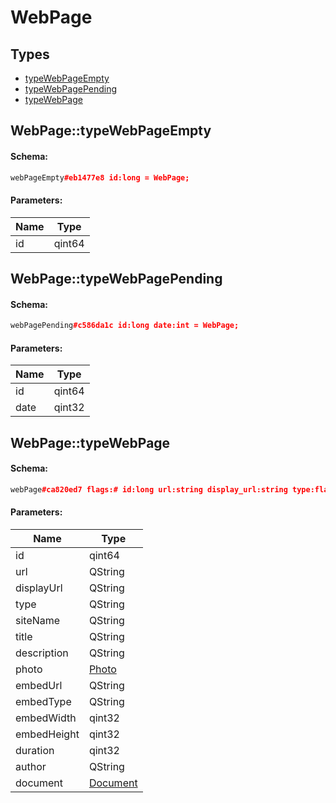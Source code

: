 # WebPage

## Types

* [typeWebPageEmpty](#webpagetypewebpageempty)
* [typeWebPagePending](#webpagetypewebpagepending)
* [typeWebPage](#webpagetypewebpage)

## WebPage::typeWebPageEmpty

#### Schema:

```c++
webPageEmpty#eb1477e8 id:long = WebPage;
```

#### Parameters:

|Name|Type|
|----|----|
|id|qint64|

## WebPage::typeWebPagePending

#### Schema:

```c++
webPagePending#c586da1c id:long date:int = WebPage;
```

#### Parameters:

|Name|Type|
|----|----|
|id|qint64|
|date|qint32|

## WebPage::typeWebPage

#### Schema:

```c++
webPage#ca820ed7 flags:# id:long url:string display_url:string type:flags.0?string site_name:flags.1?string title:flags.2?string description:flags.3?string photo:flags.4?Photo embed_url:flags.5?string embed_type:flags.5?string embed_width:flags.6?int embed_height:flags.6?int duration:flags.7?int author:flags.8?string document:flags.9?Document = WebPage;
```

#### Parameters:

|Name|Type|
|----|----|
|id|qint64|
|url|QString|
|displayUrl|QString|
|type|QString|
|siteName|QString|
|title|QString|
|description|QString|
|photo|[Photo](photo.md)|
|embedUrl|QString|
|embedType|QString|
|embedWidth|qint32|
|embedHeight|qint32|
|duration|qint32|
|author|QString|
|document|[Document](document.md)|

